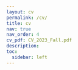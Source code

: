 ```yaml
---
layout: cv
permalink: /cv/
title: cv
nav: true
nav_order: 4
cv_pdf: CV_2023_Fall.pdf
description: 
toc:
  sidebar: left
---
```

